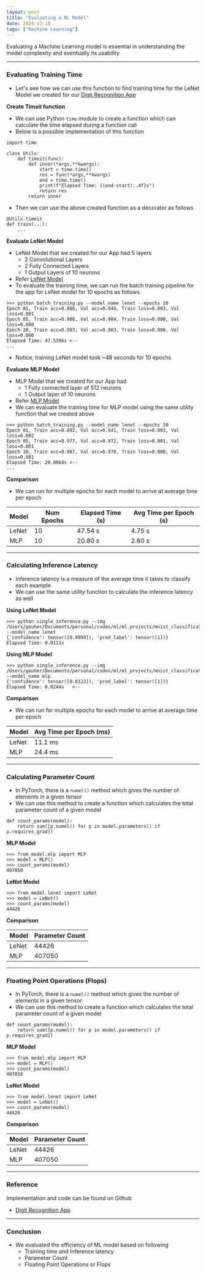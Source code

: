 ```yaml
---
layout: post
title: "Evaluating a ML Model"
date: 2024-12-10
tags: ["Machine Learning"]
---
```


Evaluating a Machine Learning model is essential in understanding the model complexity and eventually its usability

---

### Evaluating Training Time

- Let's see how we can use this function to find training time for the LeNet Model we created for our [Digit Recognition App](https://gouherdanish.github.io/2024/12/09/digit-recognition.html)

**Create Timeit function**
- We can use Python `time` module to create a function which can calculate the time elapsed during a function call
- Below is a possible implementation of this function

```
import time

class Utils:
    def timeit(func):
        def inner(*args,**kwargs):
            start = time.time()
            res = func(*args,**kwargs)
            end = time.time()
            print(f"Elapsed Time: {(end-start):.4f}s")
            return res
        return inner
```

- Then we can use the above created function as a decorator as follows

```
@Utils.timeit
def train(...):
    ...
```

**Evaluate LeNet Model**
- LeNet Model that we created for our App had 5 layers
    - 2 Convolutional Layers
    - 2 Fully Connected Layers
    - 1 Output Layers of 10 neurons
- Refer [LeNet Model](https://github.com/gouherdanish/mnist_classification/blob/main/model/lenet.py)
- To evaluate the training time, we can run the batch training pipeline for the app for LeNet model for 10 epochs as follows

```
>>> python batch_training.py --model_name lenet --epochs 10
Epoch 01, Train acc=0.886, Val acc=0.948, Train loss=0.003, Val loss=0.001
Epoch 05, Train acc=0.986, Val acc=0.984, Train loss=0.000, Val loss=0.000
Epoch 10, Train acc=0.993, Val acc=0.983, Train loss=0.000, Val loss=0.000
Elapsed Time: 47.5396s <-- 
...
```

- Notice, training LeNet model took ~48 seconds for 10 epochs

**Evaluate MLP Model**
- MLP Model that we created for our App had 
    - 1 Fully connected layer of 512 neurons
    - 1 Output layer of 10 neurons
- Refer [MLP Model](https://github.com/gouherdanish/mnist_classification/blob/main/model/mlp.py)
- We can evaluate the training time for MLP model using the same utility function that we created above

```
>>> python batch_training.py --model_name lenet --epochs 10
Epoch 01, Train acc=0.892, Val acc=0.941, Train loss=0.003, Val loss=0.002
Epoch 05, Train acc=0.977, Val acc=0.972, Train loss=0.001, Val loss=0.001
Epoch 10, Train acc=0.987, Val acc=0.970, Train loss=0.000, Val loss=0.001
Elapsed Time: 20.8068s <-- 
...
```

**Comparison**
- We can run for multiple epochs for each model to arrive at average time per epoch

| Model | Num Epochs | Elapsed Time (s) |  Avg Time per Epoch (s) |
| ----- | ---------- | ---------------- | ----------------------- |
| LeNet |     10     |       47.54 s    |           4.75 s        |
| MLP   |     10     |       20.80 s    |           2.80 s        |


---
### Calculating Inference Latency

- Inference latency is a measure of the average time it takes to classify each example
- We can use the same utility function to calculate the inference latency as well

**Using LeNet Model**
```
>>> python single_inference.py --img /Users/gouher/Documents/personal/codes/ml/ml_projects/mnist_classification/data/sample/1a.png --model_name lenet
{'confidence': tensor([0.9999]), 'pred_label': tensor([1])}
Elapsed Time: 0.0111s
```

**Using MLP Model**
```
>>> python single_inference.py --img /Users/gouher/Documents/personal/codes/ml/ml_projects/mnist_classification/data/sample/1a.png --model_name mlp
{'confidence': tensor([0.6122]), 'pred_label': tensor([1])}
Elapsed Time: 0.0244s   <--
```

**Comparison**
- We can run for multiple epochs for each model to arrive at average time per epoch

| Model |  Avg Time per Epoch (ms) |
| ----- | ------------------------ |
| LeNet |           11.1 ms        |
| MLP   |           24.4 ms        |

---

### Calculating Parameter Count

- In PyTorch, there is a `numel()` method which gives the number of elements in a given tensor
- We can use this method to create a function which calculates the total parameter count of a given model

```
def count_params(model):
    return sum([p.numel() for p in model.parameters() if p.requires_grad])
```

**MLP Model**

```
>>> from model.mlp import MLP
>>> model = MLP()
>>> count_params(model)
407050
```

**LeNet Model**

```
>>> from model.lenet import LeNet 
>>> model = LeNet()
>>> count_params(model)
44426
```

**Comparison**

| Model |  Parameter Count |
| ----- | ---------------- |
| LeNet |     44426        |
| MLP   |     407050       |

---
### Floating Point Operations (Flops) 

- In PyTorch, there is a `numel()` method which gives the number of elements in a given tensor
- We can use this method to create a function which calculates the total parameter count of a given model

```
def count_params(model):
    return sum([p.numel() for p in model.parameters() if p.requires_grad])
```

**MLP Model**

```
>>> from model.mlp import MLP
>>> model = MLP()
>>> count_params(model)
407050
```

**LeNet Model**

```
>>> from model.lenet import LeNet 
>>> model = LeNet()
>>> count_params(model)
44426
```

**Comparison**

| Model |  Parameter Count |
| ----- | ---------------- |
| LeNet |     44426        |
| MLP   |     407050       |


---
### Reference

Implementation and code can be found on Github
- [Digit Recognition App](https://github.com/gouherdanish/mnist_classification)

---
### Conclusion
- We evaluated the efficiency of ML model based on following 
    - Training time and Inference latency
    - Parameter Count 
    - Floating Point Operations or Flops


